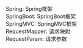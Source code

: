 Spring: Spring框架  
SpringBoot: SpringBoot框架  
SpringMVC: SpringMVC框架  
RequestMapper: 请求映射  
RequestParam: 请求参数
